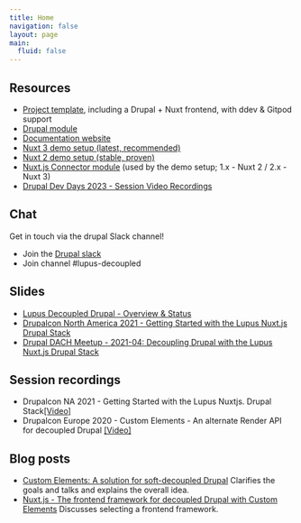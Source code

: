 ```yaml
---
title: Home
navigation: false
layout: page
main:
  fluid: false
---
```


## Resources

- [Project template](https://github.com/drunomics/lupus-decoupled-project), including a Drupal + Nuxt frontend, with ddev & Gitpod support
- [Drupal module](https://www.drupal.org/project/lupus_decoupled)
- [Documentation website](https://github.com/drunomics/lupus-decoupled-website)
- [Nuxt 3 demo setup (latest, recommended)](https://github.com/drunomics/lupus-decoupled-nuxt3-demo)
- [Nuxt 2 demo setup (stable, proven)](https://github.com/drunomics/lupus-decoupled-nuxt-demo)
- [Nuxt.js Connector module](https://github.com/drunomics/nuxtjs-drupal-ce) (used by the demo setup; 1.x - Nuxt 2 / 2.x - Nuxt 3)
- [Drupal Dev Days 2023 - Session Video Recordings](/ddd23)

## Chat

Get in touch via the drupal Slack channel!

* Join the [Drupal slack](https://www.drupal.org/community/contributor-guide/reference-information/talk/tools/slack#s-the-main-drupal-workspace)
* Join channel #lupus-decoupled


## Slides

 * [Lupus Decoupled Drupal - Overview & Status](https://www.slideshare.net/WolfgangZiegler6/lupus-decoupled-drupal-drupal-austria-meetup-202304pdf)
 * [Drupalcon North America 2021 - Getting Started with the Lupus Nuxt.js Drupal Stack](https://www.slideshare.net/nuppla/getting-started-with-the-lupus-nuxtjs-drupal-stack)
 * [Drupal DACH Meetup - 2021-04:  Decoupling Drupal with the Lupus Nuxt.js Drupal Stack](https://www.slideshare.net/nuppla/decoupling-drupal-mit-dem-lupus-nuxtjs-drupal-stack)

## Session recordings

 * Drupalcon NA 2021 - Getting Started with the Lupus Nuxtjs. Drupal Stack[[Video]](https://www.youtube.com/watch?v=dZPeBI-lMAs)
 * Drupalcon Europe 2020 - Custom Elements - An alternate Render API for decoupled Drupal
   [[Video]](https://www.youtube.com/watch?v=je6pYJ6Jzk4)

## Blog posts

 * [Custom Elements: A solution for soft-decoupled Drupal](https://drunomics.com/blog/custom-elements-our-solution-soft-decoupled-drupal)
   Clarifies the goals and talks and explains the overall idea.
 * [Nuxt.js - The frontend framework for decoupled Drupal with Custom Elements](https://drunomics.com/blog/nuxtjs-frontend-framework-decoupled-drupal-custom-elements)
   Discusses selecting a frontend framework.
